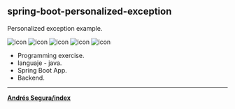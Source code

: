 <!-- Andrés Segura | Andr7st https://github.com/Andr7st/ -->

## spring-boot-personalized-exception

Personalized exception example.

<!-- Illustrative icons: -->
![icon](https://raw.github.com/Andr7st/index/main/andr7st/icons/0/32px/maven-project.png?raw=true     "maven")
![icon](https://raw.github.com/Andr7st/index/main/andr7st/icons/0/32px/spring-boot.png?raw=true       "spring boot")
![icon](https://raw.github.com/Andr7st/index/main/andr7st/icons/0/32px/spring-framework.png?raw=true  "spring framework")
![icon](https://raw.github.com/Andr7st/index/main/andr7st/icons/0/32px/web.png?raw=true      "web code")
![icon](https://raw.github.com/Andr7st/index/main/andr7st/icons/0/32px/html.png?raw=true     "html5")

* Programming exercise.
* languaje - java.
* Spring Boot App.
* Backend.
---
[**Andrés Segura/index**](https://github.com/Andr7st)

<!-- Andrés Segura | Andr7st https://github.com/Andr7st/ -->

